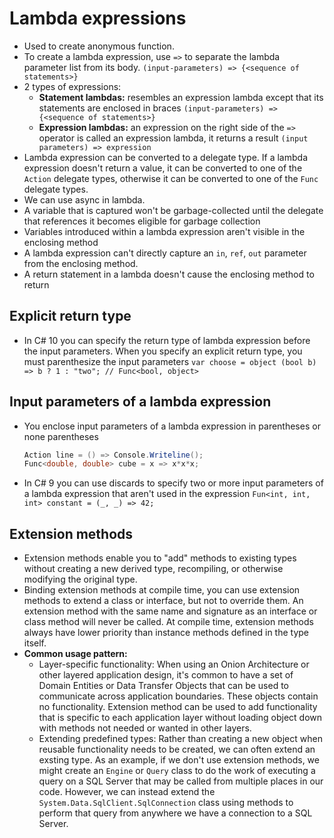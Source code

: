 # Lambda expressions
 - Used to create anonymous function.
 - To create a lambda expression, use `=>` to separate the lambda parameter list from its body.
   `(input-parameters) => {<sequence of statements>}`
- 2 types of expressions:
	- **Statement lambdas:** resembles an expression lambda except that its statements are enclosed in braces
	  `(input-parameters) => {<sequence of statements>}`
	- **Expression lambdas:** an expression on the right side of the `=>` operator is called an expression lambda, it returns a result
	  `(input parameters) => expression`
- Lambda expression can be converted to a delegate type. If a lambda expression doesn't return a value, it can be converted to one of the `Action` delegate types, otherwise it can be converted to one of the `Func` delegate types.
- We can use async in lambda.
- A variable that is captured won't be garbage-collected until the delegate that references it becomes eligible for garbage collection
- Variables introduced within a lambda expression aren't visible in the enclosing method
- A lambda expression can't directly capture an `in`, `ref`, `out` parameter from the enclosing method.
- A return statement in a lambda doesn't cause the enclosing method to return
## Explicit return type
- In C# 10 you can specify the return type of lambda expression before the input parameters. When you specify an explicit return type, you must parenthesize the input parameters
  `var choose = object (bool b) => b ? 1 : "two"; // Func<bool, object>`
## Input parameters of a lambda expression
- You enclose input parameters of a lambda expression in parentheses or none parentheses
  ``````c#
  Action line = () => Console.Writeline();
  Func<double, double> cube = x => x*x*x;
  ``````
- In C# 9 you can use discards to specify two or more input parameters of a lambda expression that aren't used in the expression
  `Fun<int, int, int> constant = (_, _) => 42;`
## Extension methods
- Extension methods enable you to "add" methods to existing types without creating a new derived type, recompiling, or otherwise modifying the original type.
- Binding extension methods at compile time, you can use extension methods to extend a class or interface, but not to override them. An extension method with the same name and signature as an interface or class method will never be called.  At compile time, extension methods always have lower priority than instance methods defined in the type itself.
- **Common usage pattern:**
	- Layer-specific functionality: When using an Onion Architecture or other layered application design, it's common to have a set of Domain Entities or Data Transfer Objects that can be used to communicate across application boundaries. These objects contain no functionality. Extension method can be used to add functionality that is specific to each application layer without loading object down with methods not needed or wanted in other layers.
	- Extending predefined types: Rather than creating a new object when reusable functionality needs to be created, we can often extend an exsting type. As an example, if we don't use extension methods, we might create an `Engine` or `Query` class to do the work of executing a query on a SQL Server that may be called from multiple places in our code. However, we can instead extend the `System.Data.SqlClient.SqlConnection` class using methods to perform that query from anywhere we have a connection to a SQL Server.

